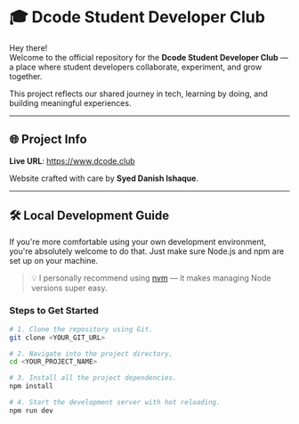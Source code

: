 # 🎓 Dcode Student Developer Club

Hey there!  
Welcome to the official repository for the **Dcode Student Developer Club** — a place where student developers collaborate, experiment, and grow together.

This project reflects our shared journey in tech, learning by doing, and building meaningful experiences.

---

## 🌐 Project Info

**Live URL**: https://www.dcode.club

Website crafted with care by **Syed Danish Ishaque**.

---

## 🛠️ Local Development Guide

If you're more comfortable using your own development environment, you're absolutely welcome to do that. Just make sure Node.js and npm are set up on your machine.

> 💡 I personally recommend using [nvm](https://github.com/nvm-sh/nvm#installing-and-updating) — it makes managing Node versions super easy.

### Steps to Get Started

```bash
# 1. Clone the repository using Git.
git clone <YOUR_GIT_URL>

# 2. Navigate into the project directory.
cd <YOUR_PROJECT_NAME>

# 3. Install all the project dependencies.
npm install

# 4. Start the development server with hot reloading.
npm run dev
